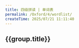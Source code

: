 ```yaml
---
title: 四级拼读 | 单词表
permalink: /Oxford/4/wordlist/
createTime: 2025/07/21 11:11:40
---
```


<script setup>
const words = [
  { level: '1', title: 'Aa', word: 'ant' },
  { level: '1', title: 'Aa', word: 'apple' },
  { level: '1', title: 'Aa', word: 'alligator' },
  { level: '1', title: 'Aa', word: 'ax' },
  { level: '1', title: 'Bb', word: 'bed' },
  { level: '1', title: 'Bb', word: 'bear' },
  { level: '1', title: 'Bb', word: 'banana' },
  { level: '1', title: 'Bb', word: 'bird' },
  { level: '1', title: 'Cc', word: 'cat' },
  { level: '1', title: 'Cc', word: 'cup' },
  { level: '1', title: 'Cc', word: 'computer' },
  { level: '1', title: 'Cc', word: 'car' },
  { level: '1', title: 'Dd', word: 'doll' },
  { level: '1', title: 'Dd', word: 'dog' },
  { level: '1', title: 'Dd', word: 'desk' },
  { level: '1', title: 'Dd', word: 'duck' },
  { level: '1', title: 'Ee', word: 'egg' },
  { level: '1', title: 'Ee', word: 'envelop' },
  { level: '1', title: 'Ee', word: 'elbow' },
  { level: '1', title: 'Ee', word: 'elephant' },
  { level: '1', title: 'Ff', word: 'farm' },
  { level: '1', title: 'Ff', word: 'fan' },
  { level: '1', title: 'Ff', word: 'fork' },
  { level: '1', title: 'Ff', word: 'fish' },
  { level: '1', title: 'Gg', word: 'gorilla' },
  { level: '1', title: 'Gg', word: 'girl' },
  { level: '1', title: 'Gg', word: 'gift' },
  { level: '1', title: 'Gg', word: 'goat' },
  { level: '1', title: 'Hh', word: 'hat' },
  { level: '1', title: 'Hh', word: 'house' },
  { level: '1', title: 'Hh', word: 'hot dog' },
  { level: '1', title: 'Hh', word: 'horse' },
  { level: '1', title: 'Ii', word: 'igloo' },
  { level: '1', title: 'Ii', word: 'insect' },
  { level: '1', title: 'Ii', word: 'iguana' },
  { level: '1', title: 'Ii', word: 'ink' },
  { level: '1', title: 'Jj', word: 'juice' },
  { level: '1', title: 'Jj', word: 'jacket' },
  { level: '1', title: 'Jj', word: 'jam' },
  { level: '1', title: 'Jj', word: 'jet' },
  { level: '1', title: 'Kk', word: 'key' },
  { level: '1', title: 'Kk', word: 'kite' },
  { level: '1', title: 'Kk', word: 'king' },
  { level: '1', title: 'Kk', word: 'kangaroo' },
  { level: '1', title: 'Ll', word: 'lemon' },
  { level: '1', title: 'Ll', word: 'lamp' },
  { level: '1', title: 'Ll', word: 'leaf' },
  { level: '1', title: 'Ll', word: 'lion' },
  { level: '1', title: 'Mm', word: 'mouse' },
  { level: '1', title: 'Mm', word: 'money' },
  { level: '1', title: 'Mm', word: 'milk' },
  { level: '1', title: 'Mm', word: 'monkey' },
  { level: '1', title: 'Nn', word: 'nest' },
  { level: '1', title: 'Nn', word: 'nose' },
  { level: '1', title: 'Nn', word: 'nut' },
  { level: '1', title: 'Nn', word: 'net' },
  { level: '1', title: 'Oo', word: 'ostrich' },
  { level: '1', title: 'Oo', word: 'octopus' },
  { level: '1', title: 'Oo', word: 'olive' },
  { level: '1', title: 'Oo', word: 'ox' },
  { level: '1', title: 'Pp', word: 'panda' },
  { level: '1', title: 'Pp', word: 'pineapple' },
  { level: '1', title: 'Pp', word: 'peach' },
  { level: '1', title: 'Pp', word: 'pen' },
  { level: '1', title: 'Qq', word: 'quilt' },
  { level: '1', title: 'Qq', word: 'question' },
  { level: '1', title: 'Qq', word: 'quiz' },
  { level: '1', title: 'Qq', word: 'queen' },
  { level: '1', title: 'Rr', word: 'rice' },
  { level: '1', title: 'Rr', word: 'rose' },
  { level: '1', title: 'Rr', word: 'rabbit' },
  { level: '1', title: 'Rr', word: 'robot' },
  { level: '1', title: 'Ss', word: 'soap' },
  { level: '1', title: 'Ss', word: 'sun' },
  { level: '1', title: 'Ss', word: 'socks' },
  { level: '1', title: 'Ss', word: 'seal' },
  { level: '1', title: 'Tt', word: 'turtle' },
  { level: '1', title: 'Tt', word: 'tent' },
  { level: '1', title: 'Tt', word: 'teacher' },
  { level: '1', title: 'Tt', word: 'tiger' },
  { level: '1', title: 'Uu', word: 'umpire' },
  { level: '1', title: 'Uu', word: 'uncle' },
  { level: '1', title: 'Uu', word: 'umbrella' },
  { level: '1', title: 'Uu', word: 'up' },
  { level: '1', title: 'Vv', word: 'van' },
  { level: '1', title: 'Vv', word: 'vest' },
  { level: '1', title: 'Vv', word: 'vet' },
  { level: '1', title: 'Vv', word: 'violin' },
  { level: '1', title: 'Ww', word: 'wet' },
  { level: '1', title: 'Ww', word: 'watch' },
  { level: '1', title: 'Ww', word: 'water' },
  { level: '1', title: 'Ww', word: 'wolf' },
  { level: '1', title: 'Xx', word: 'box' },
  { level: '1', title: 'Xx', word: 'wax' },
  { level: '1', title: 'Xx', word: 'fox' },
  { level: '1', title: 'Xx', word: 'six' },
  { level: '1', title: 'Yy', word: 'yoyo' },
  { level: '1', title: 'Yy', word: 'yak' },
  { level: '1', title: 'Yy', word: 'yogurt' },
  { level: '1', title: 'Yy', word: 'yacht' },
  { level: '1', title: 'Zz', word: 'zibra' },
  { level: '1', title: 'Zz', word: 'zoo' },
  { level: '1', title: 'Zz', word: 'zero' },
  { level: '1', title: 'Zz', word: 'zipper' }
]
</script>

<!-- 单词列表 -->

<div v-for="group in groupWordsByTitle(words)" :key="group.title">
  <h2>{{group.title}}</h2>
  <WordCardGrid :words="group.items" />
</div>

<script>
function groupWordsByTitle(words) {
  const groups = {}
  words.forEach(word => {
    if (!groups[word.title]) {
      groups[word.title] = {
        title: word.title,
        items: []
      }
    }
    groups[word.title].items.push({
      word: word.word,
      image: `/images/Oxford/level1/${word.word}.png`
    })
  })
  return Object.values(groups)
}
</script>
